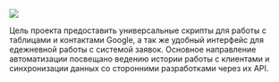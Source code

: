 <p>
<a href="https://github.com/Nior21/CRM_on_GoogleScriptApp/issues" title="issue"><img src="https://img.shields.io/github/issues/Nior21/CRM_on_GoogleScriptApp"/></a>
</p>

Цель проекта предоставить универсальные скрипты для работы с таблицами и контактами Google, а так же удобный интерфейс для едежневной работы с системой заявок.
Основное направление автоматизации посвещано ведению истории работы с клиентами и синхронизации данных со сторонними разработками через их API.
